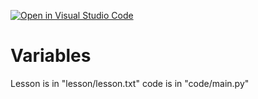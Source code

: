 [![Open in Visual Studio Code](https://classroom.github.com/assets/open-in-vscode-f059dc9a6f8d3a56e377f745f24479a46679e63a5d9fe6f495e02850cd0d8118.svg)](https://classroom.github.com/online_ide?assignment_repo_id=7417161&assignment_repo_type=AssignmentRepo)
# Variables
Lesson is in "lesson/lesson.txt"
code is in "code/main.py"

